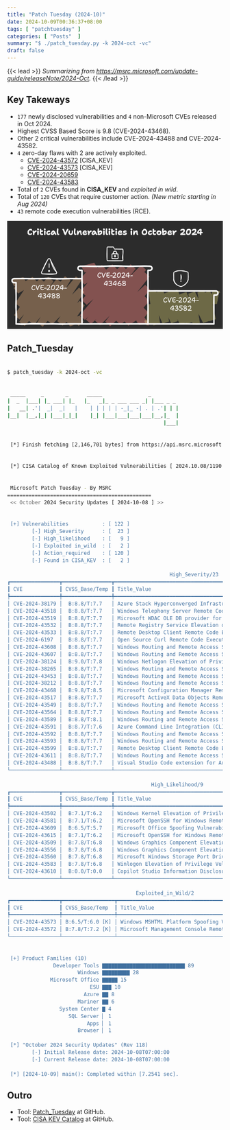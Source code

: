 ```yaml
---
title: "Patch Tuesday (2024-10)"
date: 2024-10-09T00:36:37+08:00
tags: [ "patchtuesday" ]
categories: [ "Posts"  ]
summary: "$ ./patch_tuesday.py -k 2024-oct -vc"
draft: false
---
```

{{< lead >}}
*Summarizing from <https://msrc.microsoft.com/update-guide/releaseNote/2024-Oct>.*
{{< /lead >}}

## Key Takeways

 - `177` newly disclosed vulnerabilities and `4` non-Microsoft CVEs released in Oct 2024.
 - Highest CVSS Based Score is 9.8 (CVE-2024-43468).
 - Other 2 critical vulnerabilities include CVE-2024-43488 and CVE-2024-43582.
 - `4` zero-day flaws with 2 are actively exploited.
   - [CVE-2024-43572](https://msrc.microsoft.com/update-guide/en-US/advisory/CVE-2024-43572) [CISA_KEV]
   - [CVE-2024-43573](https://msrc.microsoft.com/update-guide/en-US/advisory/CVE-2024-43573) [CISA_KEV]
   - [CVE-2024-20659](https://msrc.microsoft.com/update-guide/en-US/advisory/CVE-2024-20659)
   - [CVE-2024-43583](https://msrc.microsoft.com/update-guide/en-US/advisory/CVE-2024-43583)
 - Total of `2` CVEs found in **CISA_KEV** and *exploited in wild*. 
 - Total of `120` CVEs that require customer action. *(New metric starting in Aug 2024)*
 - `43` remote code execution vulnerabilities (RCE).

![](/posts/2024_oct/vulns_2024_oct.png)

<!--

{{< youtube id="AL7mG5cq7F4" title="Security Update Release Summary September 2024" >}}

> Video is added later since it only been released on Sep 12. 

-->

## Patch_Tuesday

```bash

$ patch_tuesday -k 2024-oct -vc


 _____     _       _      _____               _
|  _  |___| |_ ___| |_   |_   _|_ _ ___ ___ _| |___ _ _
|   __| .'|  _|  _|   |    | | | | | -_|_ -| . | .'| | |
|__|  |__,|_| |___|_|_|    |_| |___|___|___|___|__,|_  |
                                                   |___|


 [*] Finish fetching [2,146,701 bytes] from https://api.msrc.microsoft.com/cvrf/v3.0/cvrf/2024-oct


 [*] CISA Catalog of Known Exploited Vulnerabilities [ 2024.10.08/1190 ]


 Microsoft Patch Tuesday - By MSRC
===============================================
 << October 2024 Security Updates [ 2024-10-08 ] >>


 [+] Vulnerabilities           : [ 122 ]
        [-] High_Severity      : [  23 ]
        [-] High_likelihood    : [   9 ]
        [-] Exploited in_wild  : [   2 ]
        [-] Action_required    : [ 120 ]
        [-] Found in CISA_KEV  : [   2 ]

                                                     High_Severity/23
┏━━━━━━━━━━━━━━━━┳━━━━━━━━━━━━━━━━┳━━━━━━━━━━━━━━━━━━━━━━━━━━━━━━━━━━━━━━━━━━━━━━━━━━━━━━━━━━━━━━━━━━━━━━━━━━━━━━━━━━━━━━┓
┃ CVE            ┃ CVSS_Base/Temp ┃ Title_Value                                                                          ┃
┡━━━━━━━━━━━━━━━━╇━━━━━━━━━━━━━━━━╇━━━━━━━━━━━━━━━━━━━━━━━━━━━━━━━━━━━━━━━━━━━━━━━━━━━━━━━━━━━━━━━━━━━━━━━━━━━━━━━━━━━━━━┩
│ CVE-2024-38179 │  B:8.8/T:7.7   │ Azure Stack Hyperconverged Infrastructure (HCI) Elevation of Privilege Vulnerability │
│ CVE-2024-43518 │  B:8.8/T:7.7   │ Windows Telephony Server Remote Code Execution Vulnerability                         │
│ CVE-2024-43519 │  B:8.8/T:7.7   │ Microsoft WDAC OLE DB provider for SQL Server Remote Code Execution Vulnerability    │
│ CVE-2024-43532 │  B:8.8/T:7.7   │ Remote Registry Service Elevation of Privilege Vulnerability                         │
│ CVE-2024-43533 │  B:8.8/T:7.7   │ Remote Desktop Client Remote Code Execution Vulnerability                            │
│ CVE-2024-6197  │  B:8.8/T:7.7   │ Open Source Curl Remote Code Execution Vulnerability                                 │
│ CVE-2024-43608 │  B:8.8/T:7.7   │ Windows Routing and Remote Access Service (RRAS) Remote Code Execution Vulnerability │
│ CVE-2024-43607 │  B:8.8/T:7.7   │ Windows Routing and Remote Access Service (RRAS) Remote Code Execution Vulnerability │
│ CVE-2024-38124 │  B:9.0/T:7.8   │ Windows Netlogon Elevation of Privilege Vulnerability                                │
│ CVE-2024-38265 │  B:8.8/T:7.7   │ Windows Routing and Remote Access Service (RRAS) Remote Code Execution Vulnerability │
│ CVE-2024-43453 │  B:8.8/T:7.7   │ Windows Routing and Remote Access Service (RRAS) Remote Code Execution Vulnerability │
│ CVE-2024-38212 │  B:8.8/T:7.7   │ Windows Routing and Remote Access Service (RRAS) Remote Code Execution Vulnerability │
│ CVE-2024-43468 │  B:9.8/T:8.5   │ Microsoft Configuration Manager Remote Code Execution Vulnerability                  │
│ CVE-2024-43517 │  B:8.8/T:7.7   │ Microsoft ActiveX Data Objects Remote Code Execution Vulnerability                   │
│ CVE-2024-43549 │  B:8.8/T:7.7   │ Windows Routing and Remote Access Service (RRAS) Remote Code Execution Vulnerability │
│ CVE-2024-43564 │  B:8.8/T:7.7   │ Windows Routing and Remote Access Service (RRAS) Remote Code Execution Vulnerability │
│ CVE-2024-43589 │  B:8.8/T:8.1   │ Windows Routing and Remote Access Service (RRAS) Remote Code Execution Vulnerability │
│ CVE-2024-43591 │  B:8.7/T:7.6   │ Azure Command Line Integration (CLI) Elevation of Privilege Vulnerability            │
│ CVE-2024-43592 │  B:8.8/T:7.7   │ Windows Routing and Remote Access Service (RRAS) Remote Code Execution Vulnerability │
│ CVE-2024-43593 │  B:8.8/T:7.7   │ Windows Routing and Remote Access Service (RRAS) Remote Code Execution Vulnerability │
│ CVE-2024-43599 │  B:8.8/T:7.7   │ Remote Desktop Client Remote Code Execution Vulnerability                            │
│ CVE-2024-43611 │  B:8.8/T:7.7   │ Windows Routing and Remote Access Service (RRAS) Remote Code Execution Vulnerability │
│ CVE-2024-43488 │  B:8.8/T:7.7   │ Visual Studio Code extension for Arduino Remote Code Execution Vulnerability         │
└────────────────┴────────────────┴──────────────────────────────────────────────────────────────────────────────────────┘

                                               High_Likelihood/9
┏━━━━━━━━━━━━━━━━┳━━━━━━━━━━━━━━━━┳━━━━━━━━━━━━━━━━━━━━━━━━━━━━━━━━━━━━━━━━━━━━━━━━━━━━━━━━━━━━━━━━━━━━━━━━━━━━┓
┃ CVE            ┃ CVSS_Base/Temp ┃ Title_Value                                                                ┃
┡━━━━━━━━━━━━━━━━╇━━━━━━━━━━━━━━━━╇━━━━━━━━━━━━━━━━━━━━━━━━━━━━━━━━━━━━━━━━━━━━━━━━━━━━━━━━━━━━━━━━━━━━━━━━━━━━┩
│ CVE-2024-43502 │  B:7.1/T:6.2   │ Windows Kernel Elevation of Privilege Vulnerability                        │
│ CVE-2024-43581 │  B:7.1/T:6.2   │ Microsoft OpenSSH for Windows Remote Code Execution Vulnerability          │
│ CVE-2024-43609 │  B:6.5/T:5.7   │ Microsoft Office Spoofing Vulnerability                                    │
│ CVE-2024-43615 │  B:7.1/T:6.2   │ Microsoft OpenSSH for Windows Remote Code Execution Vulnerability          │
│ CVE-2024-43509 │  B:7.8/T:6.8   │ Windows Graphics Component Elevation of Privilege Vulnerability            │
│ CVE-2024-43556 │  B:7.8/T:6.8   │ Windows Graphics Component Elevation of Privilege Vulnerability            │
│ CVE-2024-43560 │  B:7.8/T:6.8   │ Microsoft Windows Storage Port Driver Elevation of Privilege Vulnerability │
│ CVE-2024-43583 │  B:7.8/T:6.8   │ Winlogon Elevation of Privilege Vulnerability                              │
│ CVE-2024-43610 │  B:0.0/T:0.0   │ Copilot Studio Information Disclosure Vulnerability                        │
└────────────────┴────────────────┴────────────────────────────────────────────────────────────────────────────┘

                                          Exploited_in_Wild/2
┏━━━━━━━━━━━━━━━━┳━━━━━━━━━━━━━━━━━┳━━━━━━━━━━━━━━━━━━━━━━━━━━━━━━━━━━━━━━━━━━━━━━━━━━━━━━━━━━━━━━━━━━┓
┃ CVE            ┃ CVSS_Base/Temp  ┃ Title_Value                                                      ┃
┡━━━━━━━━━━━━━━━━╇━━━━━━━━━━━━━━━━━╇━━━━━━━━━━━━━━━━━━━━━━━━━━━━━━━━━━━━━━━━━━━━━━━━━━━━━━━━━━━━━━━━━━┩
│ CVE-2024-43573 │ B:6.5/T:6.0 [K] │ Windows MSHTML Platform Spoofing Vulnerability                   │
│ CVE-2024-43572 │ B:7.8/T:7.2 [K] │ Microsoft Management Console Remote Code Execution Vulnerability │
└────────────────┴─────────────────┴──────────────────────────────────────────────────────────────────┘


 [+] Product Families (10)
               Developer Tools ▇▇▇▇▇▇▇▇▇▇▇▇▇▇▇▇▇▇▇▇▇▇▇▇▇▇▇ 89
                       Windows ▇▇▇▇▇▇▇▇▇ 28
              Microsoft Office ▇▇▇▇▇ 15
                           ESU ▇▇▇ 10
                         Azure ▇▇ 8
                       Mariner ▇▇ 6
                 System Center ▇ 4
                    SQL Server ▏ 1
                          Apps ▏ 1
                       Browser ▏ 1

 [*] "October 2024 Security Updates" (Rev 118)
        [-] Initial Release date: 2024-10-08T07:00:00
        [-] Current Release date: 2024-10-08T07:00:00

 [*] [2024-10-09] main(): Completed within [7.2541 sec].

```

## Outro

 - Tool: [Patch_Tuesday](https://github.com/myseq/ms_patch_tuesday) at GitHub.
 - Tool: [CISA KEV Catalog](https://github.com/myseq/kev-catalog) at GitHub.
 


